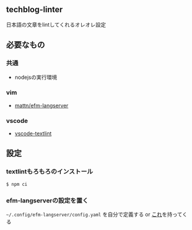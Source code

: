 ## techblog-linter
日本語の文章をlintしてくれるオレオレ設定

## 必要なもの
### 共通
- nodejsの実行環境

### vim
- [mattn/efm-langserver](https://github.com/mattn/efm-langserver)

### vscode
- [vscode-textlint](https://marketplace.visualstudio.com/items?itemName=taichi.vscode-textlint)

## 設定
### textlintもろもろのインストール
```sh
$ npm ci
```

### efm-langserverの設定を置く
`~/.config/efm-langserver/config.yaml` を自分で定義する or [これ](https://raw.githubusercontent.com/kei-s16/dotfiles/master/.config/efm-langserver/config.yaml)を持ってくる